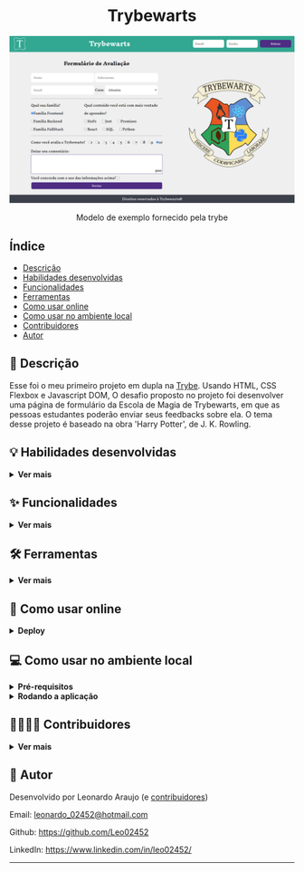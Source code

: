 <h1 align="center">Trybewarts</h1>

<div align="center">
  <img src="./pagina-principal.png" width="700px" />
  <p>Modelo de exemplo fornecido pela trybe</p>
</div>
  
  
## Índice

- [Descrição](#page_facing_up-descrição)
- [Habilidades desenvolvidas](#bulb-habilidades-desenvolvidas)
- [Funcionalidades](#sparkles-funcionalidades)
- [Ferramentas](#hammer_and_wrench-ferramentas)
- [Como usar online](#signal_strength-como-usar-online)
- [Como usar no ambiente local](#computer-como-usar-no-ambiente-local)
- [Contribuidores](#man_technologistman_technologist-contribuidores)
- [Autor](#memo-autor)


## :page_facing_up: Descrição

Esse foi o meu primeiro projeto em dupla na [Trybe](https://www.betrybe.com/). Usando HTML, CSS Flexbox e Javascript DOM, O desafio proposto no projeto foi desenvolver uma página de formulário da Escola de Magia de Trybewarts, em que as pessoas estudantes poderão enviar seus feedbacks sobre ela. O tema desse projeto é baseado na obra 'Harry Potter', de J. K. Rowling.


## :bulb: Habilidades desenvolvidas
<details>
  <summary><strong>Ver mais</strong></summary>

- Criar formulários em HTML.

- Utilizar CSS Flexbox para criar layouts flexíveis.

- Criar regras CSS específicas para serem aplicadas a dispositivos móveis.

- Construir páginas que alteram o seu layout de acordo com a orientação da tela.
</details>


## :sparkles: Funcionalidades
<details>
  <summary><strong>Ver mais</strong></summary>

:heavy_check_mark: Formulário de avaliação da escola

:heavy_check_mark: Listar a avaliação depois de enviada
</details>


## :hammer_and_wrench: Ferramentas
<details>
  <summary><strong>Ver mais</strong></summary>

* [HTML 5](https://www.w3schools.com/html/)
* [CSS 3](https://www.w3schools.com/css/)
* [JavaScript ES6+](https://www.w3schools.com/js/js_es6.asp)
* [JavaScript DOM](https://www.w3schools.com/js/js_htmldom.asp)
* [Github Pages](https://pages.github.com/)
</details>


## :signal_strength: Como usar online
<details>
  <summary><strong>Deploy</strong></summary>

O deploy desse projeto foi feito na plataforma Github Pages. Para usar a aplicação, basta clicar no link abaixo:

https://leo02452.github.io/trybewarts
</details>


## :computer: Como usar no ambiente local
<details>
  <summary><strong>Pré-requisitos</strong></summary>

Antes de começar, você vai precisar ter instalado em sua máquina as seguintes ferramentas:

- [Git](https://git-scm.com)
</details>

<details>
  <summary><strong>Rodando a aplicação</strong></summary>

1 - Clone esse repositório para sua máquina com o seguinte comando:

```bash
 git clone git@github.com:Leo02452/trybewarts.git
```

2 - Via interface gráfica, vá até a pasta 'trybewarts' criada. Entre nela.

3 - Dê um duplo clique no arquivo index.html
</details>


## :man_technologist::man_technologist: Contribuidores
<details>
  <summary><strong>Ver mais</strong></summary>

Esse projeto foi desenvolvida em co-autoria com o [João Henrique](https://github.com/Joao-H).

Estivemos em pair programming o tempo inteiro, então os dois são responsável por toda a aplicação.
</details>


## :memo: Autor

Desenvolvido por Leonardo Araujo (e [contribuidores](#man_technologistman_technologist-contribuidores))

Email: leonardo_02452@hotmail.com

Github: https://github.com/Leo02452

LinkedIn: https://www.linkedin.com/in/leo02452/

---
